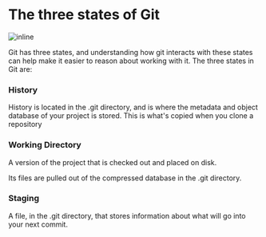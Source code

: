# The three states of Git

![inline](http://marklodato.github.io/visual-git-guide/basic-usage.svg.png)

Git has three states, and understanding how git interacts with these states can help make it easier to reason about working with it. The three states in Git are:

### History

History is located in the .git directory, and is where the metadata and
object database of your project is stored. This is what's copied when
you clone a repository

### Working Directory

A version of the project that is checked out and placed on disk.

Its files are pulled out of the compressed database in the .git
directory.

### Staging

A file, in the .git directory, that stores information about what will
go into your next commit.
